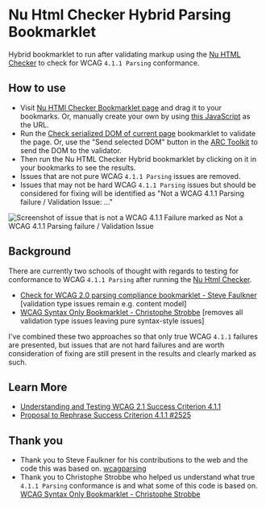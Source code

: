 # Nu Html Checker Hybrid Parsing Bookmarklet
Hybrid bookmarklet to run after validating markup using the [Nu HTML Checker](https://validator.w3.org/nu/about.html) to check for WCAG `4.1.1 Parsing` conformance.

## How to use
- Visit [Nu HTMl Checker Bookmarklet page](https://cdpn.io/pen/debug/JjvMzeO) and drag it to your bookmarks. Or, manually create your own by using [this JavaScript](https://raw.githubusercontent.com/joe-watkins/nuhtmlchecker-hybrid-parsing-bookmarklet/main/nuhtmlchecker-parsing-bookmarklet.js) as the URL.
- Run the [Check serialized DOM of current page](https://validator.w3.org/nu/about.html) bookmarklet to validate the page. Or, use the "Send selected DOM" button in the [ARC Toolkit](https://www.tpgi.com/arc-platform/arc-toolkit/) to send the DOM to the validator.
- Then run the Nu HTML Checker Hybrid bookmarklet by clicking on it in your bookmarks to see the results.
- Issues that are not pure WCAG `4.1.1 Parsing` issues are removed.
- Issues that may not be hard WCAG `4.1.1 Parsing` issues but should be considered for fixing will be identified as "Not a WCAG 4.1.1 Parsing failure / Validation Issue: ..."

![Screenshot of issue that is not a WCAG 4.1.1 Failure marked as Not a WCAG 4.1.1 Parsing failure / Validation Issue](https://user-images.githubusercontent.com/3695795/192630728-1ade6959-2282-4cb4-9e0f-f2c9011bd49b.png)

## Background
There are currently two schools of thought with regards to testing for conformance to WCAG `4.1.1 Parsing` after running the [Nu Html Checker](https://validator.w3.org/nu/). 

- [Check for WCAG 2.0 parsing compliance bookmarklet - Steve Faulkner](https://validator.w3.org/nu/about.html) [validation type issues remain e.g. content model]
- [WCAG Syntax Only Bookmarklet - Christophe Strobbe](https://cstrobbe.gitlab.io/A11yWorks/wcagtests/html5/sc_4.1.1_syntax/wcag-syntax-bookmarklet.html) [removes all validation type issues leaving pure syntax-style issues]

I've combined these two approaches so that only true WCAG `4.1.1` failures are presented, but issues that are not hard failures and are worth consideration of fixing are still present in the results and clearly marked as such.

## Learn More
- [Understanding and Testing WCAG 2.1 Success Criterion 4.1.1](https://cstrobbe.gitlab.io/A11yWorks/wcagtests/html5/sc_4.1.1_syntax/index.html)
- [Proposal to Rephrase Success Criterion 4.1.1 #2525](https://github.com/w3c/wcag/issues/2525)


## Thank you
- Thank you to Steve Faulkner for his contributions to the web and the code this was based on. [wcagparsing](https://github.com/stevefaulkner/wcagparsing)
- Thank you to Christophe Strobbe who helped us understand what true `4.1.1 Parsing` conformance is and what some of this code is based on. [WCAG Syntax Only Bookmarklet - Christophe Strobbe](https://cstrobbe.gitlab.io/A11yWorks/wcagtests/html5/sc_4.1.1_syntax/wcag-syntax-bookmarklet.html)